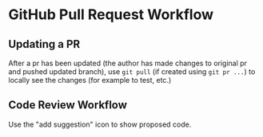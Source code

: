 # GitHub Pull Request Workflow

## Updating a PR

After a pr has been updated (the author has made changes to original pr and pushed updated branch), use `git pull` (if created using `git pr ...`) to locally see the changes (for example to test, etc.)

## Code Review Workflow

Use the "add suggestion" icon to show proposed code.